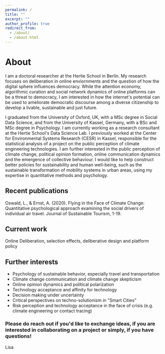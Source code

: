 ```yaml
---
permalink: /
title: ""
excerpt: ""
author_profile: true
redirect_from: 
  - /about/
  - /about.html
---
```


# About

I am a doctoral researcher at the Hertie School in Berlin. My research focuses on deliberation in online enviornments and the question of how the digital sphere influences democracy. While the attention economy, algorithmic curation and social network dynamics of online platforms can be a threat to democracy, I am interested in how the internet's potential can be used to ameliorate democratic discourse among a diverse citizenship to develop a livable, sustainable and just future. 

I graduated from the University of Oxford, UK, with a MSc degree in Social Data Science, and from the University of Kassel, Germany, with a BSc and MSc degree in Psychology. I am currently working as a research consultant at the Hertie School's Data Science Lab. I previously worked at the Center for Environmental Systems Research (CESR) in Kassel, responsible for the statistical analysis of a project on the public perception of climate engineering technologies. I am further interested in the public perception of climate change, political opinion formation, online communication dynamics and the emergence of collective behaviour. I would like to help construct better policies for sustainability and human well-being, such as the sustainable transformation of mobility systems in urban areas, using my expertise in quantitative methods and psychology. 

## Recent publications
Oswald, L., & Ernst, A. (2020). Flying in the Face of Climate Change: Quantitative psychological approach examining the social drivers of individual air travel. Journal of Sustainable Tourism, 1-19.

## Current work
Online Deliberation, selection effects, deliberative design and platform policy

## Further interests

* Psychology of sustainable behavior, especially travel and transportation 
* Climate change communication and climate change skepticism
* Online opinion dynamics and political polarization
* Technology acceptance and affinity for technology
* Decision making under uncertainty 
* Critical perspectives on techno-solutionism in "Smart Cities"
* Risk perception and technology acceptance in the face of crisis (e.g. climate engineering or contact tracing)

### Please do reach out if you'd like to exchange ideas, if you are interested in collaborating on a project or simply, if you have questions!  
Lisa
